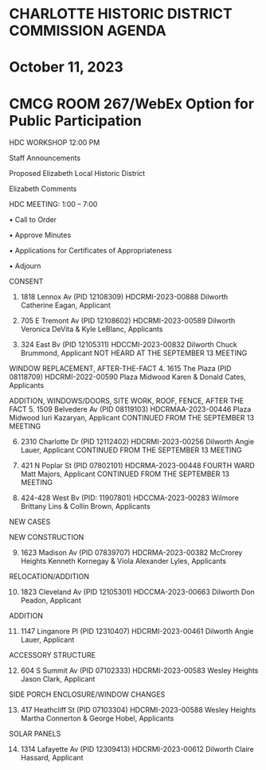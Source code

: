 # CHARLOTTE HISTORIC DISTRICT COMMISSION AGENDA

# October 11, 2023

# CMCG ROOM 267/WebEx Option for Public Participation

HDC WORKSHOP 12:00 PM

Staff Announcements

Proposed Elizabeth Local Historic District

Elizabeth Comments

HDC MEETING: 1:00 – 7:00

• Call to Order

• Approve Minutes

• Applications for Certificates of Appropriateness

• Adjourn

CONSENT

1. 1818 Lennox Av (PID 12108309)
HDCRMI-2023-00888
Dilworth
Catherine Eagan, Applicant

2. 705 E Tremont Av (PID 12108602)
HDCRMI-2023-00589
Dilworth
Veronica DeVita & Kyle LeBlanc, Applicants

3. 324 East Bv (PID 12105311)
HDCCMI-2023-00832
Dilworth
Chuck Brummond, Applicant
NOT HEARD AT THE SEPTEMBER 13 MEETING

WINDOW REPLACEMENT, AFTER-THE-FACT
4. 1615 The Plaza (PID 08118709)
HDCRMI-2022-00590
Plaza Midwood
Karen & Donald Cates, Applicants

ADDITION, WINDOWS/DOORS, SITE WORK, ROOF, FENCE, AFTER THE FACT
5. 1509 Belvedere Av (PID 08119103)
HDCRMAA-2023-00446
Plaza Midwood
Iuri Kazaryan, Applicant
CONTINUED FROM THE SEPTEMBER 13 MEETING

6. 2310 Charlotte Dr (PID 12112402)
HDCRMI-2023-00256
Dilworth
Angie Lauer, Applicant
CONTINUED FROM THE SEPTEMBER 13 MEETING

7. 421 N Poplar St (PID 07802101)
HDCRMA-2023-00448
FOURTH WARD
Matt Majors, Applicant
CONTINUED FROM THE SEPTEMBER 13 MEETING

8. 424-428 West Bv (PID: 11907801) HDCCMA-2023-00283
Wilmore
Brittany Lins & Collin Brown, Applicants

NEW CASES

NEW CONSTRUCTION

9. 1623 Madison Av (PID 07839707)
HDCRMA-2023-00382
McCrorey Heights
Kenneth Kornegay & Viola Alexander Lyles, Applicants

RELOCATION/ADDITION

10. 1823 Cleveland Av (PID 12105301)
HDCCMA-2023-00663
Dilworth
Don Peadon, Applicant

ADDITION

11. 1147 Linganore Pl (PID 12310407)
HDCRMI-2023-00461
Dilworth
Angie Lauer, Applicant

ACCESSORY STRUCTURE

12. 604 S Summit Av (PID 07102333)
HDCRMI-2023-00583
Wesley Heights
Jason Clark, Applicant

SIDE PORCH ENCLOSURE/WINDOW CHANGES

13. 417 Heathcliff St (PID 07103304)
HDCRMI-2023-00588
Wesley Heights
Martha Connerton & George Hobel, Applicants

SOLAR PANELS

14. 1314 Lafayette Av (PID 12309413)
HDCRMI-2023-00612
Dilworth
Claire Hassard, Applicant
